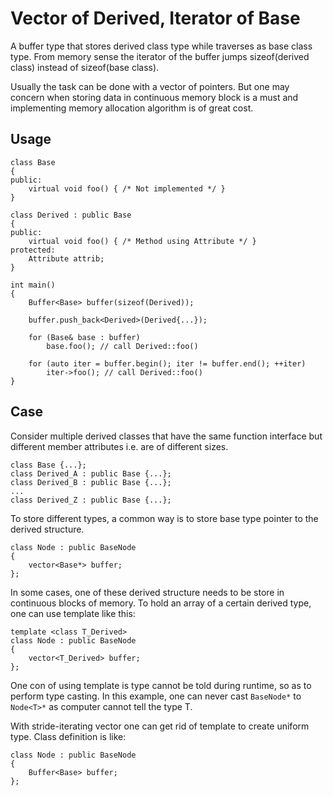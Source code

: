 # Vector of Derived, Iterator of Base

A buffer type that stores derived class type while traverses as base class type. From memory sense the iterator of the buffer jumps sizeof(derived class) instead of sizeof(base class).

Usually the task can be done with a vector of pointers. But one may concern when storing data in continuous memory block is a must and implementing memory allocation algorithm is of great cost.

## Usage

```
class Base
{
public:
    virtual void foo() { /* Not implemented */ }
}

class Derived : public Base
{
public:
    virtual void foo() { /* Method using Attribute */ }
protected:
    Attribute attrib;
}

int main()
{
    Buffer<Base> buffer(sizeof(Derived));

    buffer.push_back<Derived>(Derived{...});

    for (Base& base : buffer)
        base.foo(); // call Derived::foo()

    for (auto iter = buffer.begin(); iter != buffer.end(); ++iter)
        iter->foo(); // call Derived::foo()
}
```

## Case

Consider multiple derived classes that have the same function interface but different member attributes i.e. are of different sizes.

```
class Base {...};
class Derived_A : public Base {...};
class Derived_B : public Base {...};
...
class Derived_Z : public Base {...};
```

To store different types, a common way is to store base type pointer to the derived structure.

```
class Node : public BaseNode
{
    vector<Base*> buffer;
};
```

In some cases, one of these derived structure needs to be store in continuous blocks of memory. To hold an array of a certain derived type, one can use template like this:

```
template <class T_Derived>
class Node : public BaseNode
{
    vector<T_Derived> buffer;
};
```

One con of using template is type cannot be told during runtime, so as to perform type casting. In this example, one can never cast ```BaseNode*``` to ```Node<T>*``` as computer cannot tell the type T.

With stride-iterating vector one can get rid of template to create uniform type. Class definition is like:

```
class Node : public BaseNode
{
    Buffer<Base> buffer;
};
```